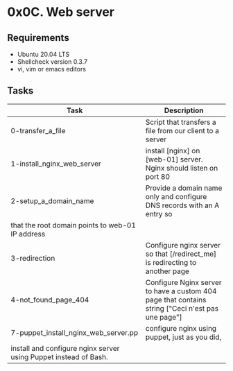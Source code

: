 # 0x0C. Web server

## Requirements
   * Ubuntu 20.04 LTS
   * Shellcheck version 0.3.7
   * vi, vim or emacs editors

## Tasks
   | Task | Description |
   | ---- | ----------- |
   | 0-transfer_a_file | Script that transfers a file from our client to a server |
   | 1-install_nginx_web_server | install [nginx] on [web-01] server. Nginx should listen on port 80 |
   | 2-setup_a_domain_name | Provide a domain name only and configure DNS records with an A entry so
   that the root domain points to web-01 IP address |
   | 3-redirection | Configure nginx server so that [/redirect_me] is redirecting to another page |
   | 4-not_found_page_404 | Configure Nginx server to have a custom 404 page that contains string ["Ceci n'est pas une page"] |
   | 7-puppet_install_nginx_web_server.pp | configure nginx using puppet, just as you did,
   install and configure nginx server using Puppet instead of Bash. |
